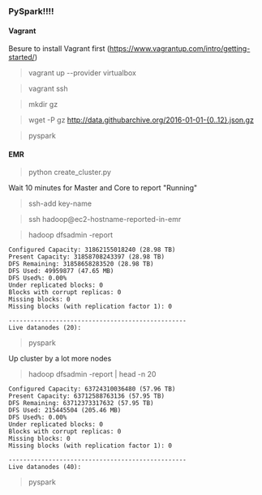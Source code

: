 ### PySpark!!!!


#### Vagrant

Besure to install Vagrant first (https://www.vagrantup.com/intro/getting-started/)

> vagrant up --provider virtualbox

> vagrant ssh

> mkdir gz

> wget -P gz http://data.githubarchive.org/2016-01-01-{0..12}.json.gz

> pyspark


#### EMR

> python create_cluster.py

Wait 10 minutes for Master and Core to report "Running"

> ssh-add key-name

> ssh hadoop@ec2-hostname-reported-in-emr

> hadoop dfsadmin -report
```
Configured Capacity: 31862155018240 (28.98 TB)
Present Capacity: 31858708243397 (28.98 TB)
DFS Remaining: 31858658283520 (28.98 TB)
DFS Used: 49959877 (47.65 MB)
DFS Used%: 0.00%
Under replicated blocks: 0
Blocks with corrupt replicas: 0
Missing blocks: 0
Missing blocks (with replication factor 1): 0

-------------------------------------------------
Live datanodes (20):
```

> pyspark

Up cluster by a lot more nodes

> hadoop dfsadmin -report | head -n 20

```
Configured Capacity: 63724310036480 (57.96 TB)
Present Capacity: 63712588763136 (57.95 TB)
DFS Remaining: 63712373317632 (57.95 TB)
DFS Used: 215445504 (205.46 MB)
DFS Used%: 0.00%
Under replicated blocks: 0
Blocks with corrupt replicas: 0
Missing blocks: 0
Missing blocks (with replication factor 1): 0

-------------------------------------------------
Live datanodes (40):
```

> pyspark

